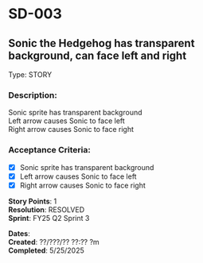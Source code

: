 # SD-003
## Sonic the Hedgehog has transparent background, can face left and right

Type: STORY

### Description:
Sonic sprite has transparent background<br />
Left  arrow  causes Sonic to face left<br />
Right arrow  causes Sonic to face right<br />

### Acceptance Criteria: 
- [X] Sonic sprite has transparent background
- [X] Left  arrow  causes Sonic to face left
- [X] Right arrow  causes Sonic to face right

**Story Points**: 1<br />
**Resolution**:   RESOLVED<br />
**Sprint**: FY25 Q2 Sprint 3<br />

**Dates**:<br />
	**Created**:   ??/???/?? ??:?? ?m<br />
	**Completed**: 5/25/2025

